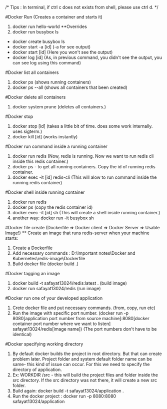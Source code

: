 /*
Tips : 
In terminal, if ctrl c does not exists from shell, please use ctrl d.
*/

#Docker Run (Creates a container and starts it)
1. docker run hello-world
**Overrides
1. docker run busybox ls 
 - docker create busybox ls
 - docker start -a [id] (-a for see output)
 - docker start [id] (Here you won't see the output)
 - docker log [id] (As, in previous command, you didn't see the output, you can see log using this command)

#Docker list all containers
1. docker ps (shows running containers)
2. docker ps --all (shows all containers that been created)

#Docker delete all containers
1. docker system prune (deletes all containers.)

#Docker stop
1. docker stop [id] (takes a little bit of time. does some work internally. uses sigterm.)
2. docker kill [id] (works instantly)

#Docker run command inside a running container
1. docker run redis (Now, redis is running. Now we want to run redis cli inside this redis container.)
2. docker ps - to get all running containers. Copy the id of running redis container. 
3. docker exec -it [id] redis-cli (This will alow to run command inside the running redis container)

#Docker shell inside running container
1. docker run redis
2. docker ps (copy the redis container id)
3. docker exec -it [id] sh (This will create a shell inside running container.) 
4. another way: docker run -it busybox sh

#Docker file create (Dockerfile => Docker client => Docker Server => Usable Image!)
** Create an image that runs redis-server when your machine starts: 
1. Create a Dockerfile
2. Add necessary commands : D:\Important notes\Docker and Kubernetes\redis-image\Dockerfile
3. Build docker file (docker build .)

#Docker tagging an image
1. docker build -t safayat13024/redis:latest . (build image)
2. docker run safayat13024/redis (run image)

#Docker run one of your developed application
1. Crete docker file and put necessary commands. (from, copy, run etc)
2. Run the image with specific port number. (docker run -p 8080[application port number from source machine]:8080[docker container port number where we want to listen] safayat13024/redis[image name]) (The port numbers don't have to be identical)

#Docker specifying working directory
1. By default docker builds the project in root directory. But that can create problem later. Project folder and system default folder name can be same- this kind of issue can occur. For this we need to specify the directory of application.
2. Ex: WORKDIR /src - this will build the project files and folder inside the src directory. If the src directory was not there, it will create a new src folder. 
3. Build again: docker build -t safayat13024/application .
4. Run the docker project : docker run -p 8080:8080 safayat13024/application